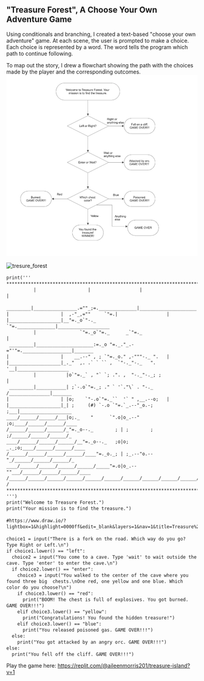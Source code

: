 ## "Treasure Forest", A Choose Your Own Adventure Game

Using conditionals and branching, I created a text-based "choose your own adventure" game. At each scene, the user is prompted to make a choice. 
Each choice is represented by a word. The word tells the program which path to continue following. 

To map out the story, I drew a flowchart showing the path with the choices made by the player and the corresponding outcomes.
![decision_tree](https://github.com/aMorris2016/PythonChallenges/blob/main/05_treasure_forest/flowchart_adventure_game.png)

![tresure_forest](https://user-images.githubusercontent.com/19298335/217159238-c31e915a-d043-46a2-99a7-4f9cbca67bee.gif)

```
print('''
*******************************************************************************
          |                   |                  |                     |
 _________|________________.=""_;=.______________|_____________________|_______
|                   |  ,-"_,=""     `"=.|                  |
|___________________|__"=._o`"-._        `"=.______________|___________________
          |                `"=._o`"=._      _`"=._                     |
 _________|_____________________:=._o "=._."_.-="'"=.__________________|_______
|                   |    __.--" , ; `"=._o." ,-"""-._ ".   |
|___________________|_._"  ,. .` ` `` ,  `"-._"-._   ". '__|___________________
          |           |o`"=._` , "` `; .". ,  "-._"-._; ;              |
 _________|___________| ;`-.o`"=._; ." ` '`."\` . "-._ /_______________|_______
|                   | |o;    `"-.o`"=._``  '` " ,__.--o;   |
|___________________|_| ;     (#) `-.o `"=.`_.--"_o.-; ;___|___________________
____/______/______/___|o;._    "      `".o|o_.--"    ;o;____/______/______/____
/______/______/______/_"=._o--._        ; | ;        ; ;/______/______/______/_
____/______/______/______/__"=._o--._   ;o|o;     _._;o;____/______/______/____
/______/______/______/______/____"=._o._; | ;_.--"o.--"_/______/______/______/_
____/______/______/______/______/_____"=.o|o_.--""___/______/______/______/____
/______/______/______/______/______/______/______/______/______/______/_____ /
*******************************************************************************
''')
print("Welcome to Treasure Forest.")
print("Your mission is to find the treasure.") 

#https://www.draw.io/?lightbox=1&highlight=0000ff&edit=_blank&layers=1&nav=1&title=Treasure%20Island%20Conditional.drawio#Uhttps%3A%2F%2Fdrive.google.com%2Fuc%3Fid%3D1oDe4ehjWZipYRsVfeAx2HyB7LCQ8_Fvi%26export%3Ddownload

choice1 = input("There is a fork on the road. Which way do you go? Type Right or Left.\n")
if choice1.lower() == "left":
  choice2 = input("You come to a cave. Type 'wait' to wait outside the cave. Type 'enter' to enter the cave.\n")
  if choice2.lower() == "enter":
    choice3 = input("You walked to the center of the cave where you found three big  chests.\nOne red, one yellow and one blue. Which color do you choose?\n")
    if choice3.lower() == "red":
      print("BOOM! The chest is full of explosives. You got burned. GAME OVER!!!")
    elif choice3.lower() == "yellow":
      print("Congratulations! You found the hidden treasure!")
    elif choice3.lower() == "blue":
      print("You released poisoned gas. GAME OVER!!!")
  else: 
    print("You got attacked by an angry orc. GAME OVER!!!")
else:
  print("You fell off the cliff. GAME OVER!!!")
  ```

Play the game here:
https://replit.com/@aileenmorris201/treasure-island?v=1
